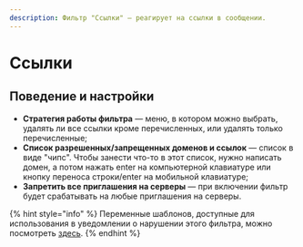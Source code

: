 ```yaml
---
description: Фильтр "Ссылки" — реагирует на ссылки в сообщении.
---
```


# Ссылки

## Поведение и настройки

* **Стратегия работы фильтра** — меню, в котором можно выбрать, удалять ли все ссылки кроме перечисленных, или удалять только перечисленные;
* **Список разрешенных/запрещенных доменов и ссылок** — список в виде "чипс". Чтобы занести что-то в этот список, нужно написать домен, а потом нажать enter на компьютерной клавиатуре или кнопку переноса строки/enter на мобильной клавиатуре;
* **Запретить все приглашения на серверы** — при включении фильтр будет срабатывать на любые приглашения на серверы.

{% hint style="info" %}
Переменные шаблонов, доступные для использования в уведомлении о нарушении этого фильтра, можно посмотреть [здесь](../template-engine/setup.md#filtr-ssylki).
{% endhint %}

